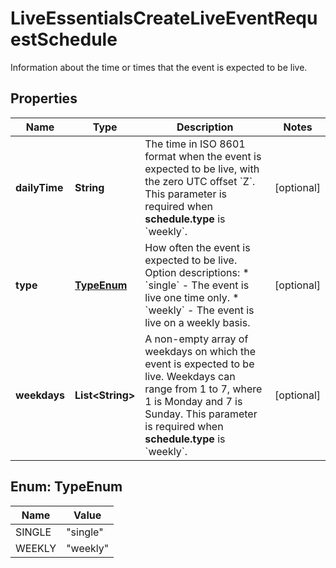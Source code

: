 

# LiveEssentialsCreateLiveEventRequestSchedule

Information about the time or times that the event is expected to be live.

## Properties

| Name | Type | Description | Notes |
|------------ | ------------- | ------------- | -------------|
|**dailyTime** | **String** | The time in ISO 8601 format when the event is expected to be live, with the zero UTC offset &#x60;Z&#x60;. This parameter is required when **schedule.type** is &#x60;weekly&#x60;. |  [optional] |
|**type** | [**TypeEnum**](#TypeEnum) | How often the event is expected to be live.  Option descriptions:  * &#x60;single&#x60; - The event is live one time only.  * &#x60;weekly&#x60; - The event is live on a weekly basis.  |  [optional] |
|**weekdays** | **List&lt;String&gt;** | A non-empty array of weekdays on which the event is expected to be live. Weekdays can range from 1 to 7, where 1 is Monday and 7 is Sunday. This parameter is required when **schedule.type** is &#x60;weekly&#x60;. |  [optional] |



## Enum: TypeEnum

| Name | Value |
|---- | -----|
| SINGLE | &quot;single&quot; |
| WEEKLY | &quot;weekly&quot; |



